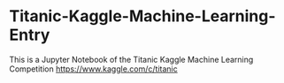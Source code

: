 # Titanic-Kaggle-Machine-Learning-Entry
This is a Jupyter Notebook of the Titanic Kaggle Machine Learning Competition https://www.kaggle.com/c/titanic 

